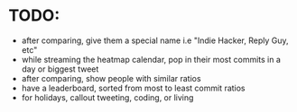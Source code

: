 # TODO:

- after comparing, give them a special name i.e "Indie Hacker, Reply Guy, etc"
- while streaming the heatmap calendar, pop in their most commits in a day or biggest tweet
- after comparing, show people with similar ratios
- have a leaderboard, sorted from most to least commit ratios
- for holidays, callout tweeting, coding, or living
